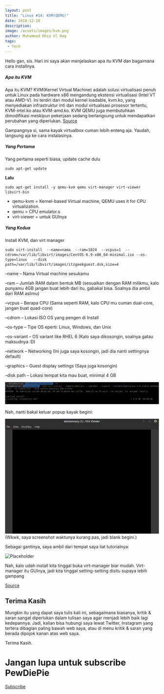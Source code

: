 ```yaml
---
layout: post
title: "Linux #14: KVM(QEMU)"
date: 2018-12-10
description:  
image: /assets/images/kvm.png
author: Muhammad Dhia Ul Haq
tags:
 - Tech
---
```

Hello gan, sis. Hari ini saya akan menjelaskan apa itu KVM dan bagaimana cara installnya.

##### Apa itu KVM

Apa itu KVM? KVM(Kernel Virtual Machine) adalah solusi virtualisasi penuh untuk Linux pada hardware x86 mengandung ekstensi virtualisasi (Intel VT atau AMD-V). Ini terdiri dari modul kernel loadable, kvm.ko, yang menyediakan infrastruktur inti dan modul virtualisasi prosesor tertentu, KVM-intel.ko atau KVM-amd.ko. KVM QEMU juga membutuhkan dimodifikasi meskipun pekerjaan sedang berlangsung untuk mendapatkan perubahan yang diperlukan. [Source](https://nopainsocounterpain.wordpress.com/2011/09/28/berkenalan-tentang-xen-qemu-dan-kvm-virtual-machine/)

Gampangnya si, sama kayak virtualbox cuman lebih enteng aja. Yaudah, langsung aja ke cara instalasinya.

##### Yang Pertama

Yang pertama seperti biasa, update cache dulu

```console
sudo apt-get update
```

**Lalu**

```console
sudo apt-get install -y qemu-kvm qemu virt-manager virt-viewer libvirt-bin
```
* qemu-kvm = Kernel-based Virtual machine, QEMU uses it for CPU virtualization.
* qemu = CPU emulator.s
* virt-viewer = untuk GUInya

##### Yang Kedua

Install KVM, dan virt manager

```console
sudo virt-install  --name=nama  --ram=1024  --vcpus=1  --cdrom=/var/lib/libvirt/images/CentOS-6.9-x86_64-minimal.iso --os-type=linux   --disk path=/var/lib/libvirt/images/itzgeekguest.dsk,size=4
```
–name – Nama Virtual machine sesukamu

–ram – Jumlah RAM dalam bentuk MB (sesuaikan dengan RAM milikmu, kalo punyamu 4GB jangan buat lebih dari itu, gabakal bisa. Soalnya dia ambil dari RAM aslimu)

–vcpus – Berapa CPU (Sama seperti RAM, kalo CPU mu cuman dual-core, jangan buat quad-core)

–cdrom – Lokasi ISO OS yang pengen di Install

–os-type – Tipe OS eperti: Linux, Windows, dan Unix

–os-variant – OS variant like RHEL 6 (Kalo saya dikosongin, soalnya gatau maksudnya :D)

–network – Networking (Ini juga saya kosongin, jadi dia nanti settingnya default)

–graphics – Guest display settings (Saya juga kosongin)

–disk path – Lokasi tempat kita mau buat, minimal 4 GB


![Placeholder](/assets/images/qemu.png)

Nah, nanti bakal keluar popup kayak begini:

![Placeholder](/assets/images/qemu1.png) (Wkwk, saya screenshot waktunya kurang pas, jadi blank begini.)

Sebagai gantinya, saya ambil dari tempat saya liat tutorialnya:

![Placeholder](/assets/images/qemu2.png)

Nah, kalo udah install kita tinggal buka virt-manager biar mudah. Virt-manager itu GUInya, jadi kita tinggal setting-setting disitu supaya lebih gampang

[Source](https://www.itzgeek.com/how-tos/linux/ubuntu-how-tos/install-kvm-qemu-on-ubuntu-14-10.html) 

## Terima Kasih
Mungkin itu yang dapat saya tulis kali ini, sebagaimana biasanya, kritik & saran sangat diperlukan dalam tulisan saya agar menjadi lebih baik lagi kedepannya. Jadi, kalian bisa hubungi saya lewat Twitter, Instagram yang tertera dibagian paling bawah web saya, atau di menu kritik & saran yang berada dipojok kanan atas web saya. 

Terima Kasih. 

# Jangan lupa untuk subscribe PewDiePie

[Subscribe](https://www.youtube.com/user/PewDiePie)

